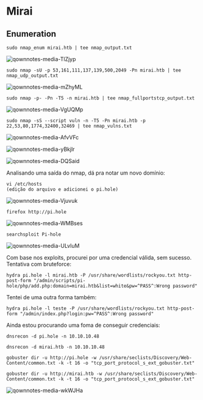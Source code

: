 Mirai
========================

## Enumeration

    sudo nmap_enum mirai.htb | tee nmap_output.txt

![qownnotes-media-TlZjyp](../../../media/qownnotes-media-TlZjyp.png)

    sudo nmap -sU -p 53,161,111,137,139,500,2049 -Pn mirai.htb | tee nmap_udp_output.txt

![qownnotes-media-mZhyML](../../../media/qownnotes-media-mZhyML.png)

    sudo nmap -p- -Pn -T5 -n mirai.htb | tee nmap_fullportstcp_output.txt

![qownnotes-media-VgUQMp](../../../media/qownnotes-media-VgUQMp.png)

    sudo nmap -sS --script vuln -n -T5 -Pn mirai.htb -p 22,53,80,1774,32400,32469 | tee nmap_vulns.txt

![qownnotes-media-AfvVFc](../../../media/qownnotes-media-AfvVFc.png)

![qownnotes-media-yBkjlr](../../../media/qownnotes-media-yBkjlr.png)

![qownnotes-media-DQSaid](../../../media/qownnotes-media-DQSaid.png)

Analisando uma saída do nmap, dá pra notar um novo domínio:

    vi /etc/hosts
    (edição do arquivo e adicionei o pi.hole)

![qownnotes-media-Vjuvuk](../../../media/qownnotes-media-Vjuvuk.png)

    firefox http://pi.hole
 
 ![qownnotes-media-WMBses](../../../media/qownnotes-media-WMBses.png)

    searchsploit Pi-hole
    
   
![qownnotes-media-ULvluM](../../../media/qownnotes-media-ULvluM.png)

Com base nos exploits, procurei por uma credencial válida, sem sucesso. Tentativa com bruteforce:

    hydra pi.hole -l mirai.htb -P /usr/share/wordlists/rockyou.txt http-post-form "/admin/scripts/pi-hole/php/add.php:domain=mirai.htb&list=white&pw=^PASS^:Wrong password"

Tentei de uma outra forma também:

    hydra pi.hole -l teste -P /usr/share/wordlists/rockyou.txt http-post-form "/admin/index.php?login:pw=^PASS^:Wrong password"

Ainda estou procurando uma foma de conseguir credenciais:

    dnsrecon -d pi.hole -n 10.10.10.48
    
    dnsrecon -d mirai.htb -n 10.10.10.48
    
    gobuster dir -u http://pi.hole -w /usr/share/seclists/Discovery/Web-Content/common.txt -k -t 16 -o "tcp_port_protocol_s_ext_gobuster.txt"
    
    gobuster dir -u http://mirai.htb -w /usr/share/seclists/Discovery/Web-Content/common.txt -k -t 16 -o "tcp_port_protocol_s_ext_gobuster.txt"
    
![qownnotes-media-wkWJHa](../../../media/qownnotes-media-wkWJHa.png)


